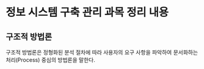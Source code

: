 # 정보 시스템 구축 관리 과목 정리 내용

## 구조적 방법론
구조적 방법론은 정형화된 분석 절차에 따라 사용자의 요구 사항을 파악하여 문서화하는 처리(Process) 중심의 방법론을 말한다.
